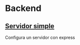 # Backend

## [Servidor simple](https://fullstackopen.com/es/part3/node_js_y_express)

Configura un servidor con express
